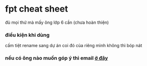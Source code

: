 # fpt cheat sheet
đủ mọi thứ mà mấy ông lớp 6 cần (chưa hoàn thiện)

### điều kiện khi dùng
cấm tiệt rename sang dự án coi đó của riêng mình không thì bóp nát

### nếu có ông nào muốn góp ý thì email [ở đây](mailto:nguyenvuken.media@gmail.com)
